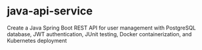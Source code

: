 # java-api-service
Create a Java Spring Boot REST API for user management with PostgreSQL database, JWT authentication, JUnit testing, Docker containerization, and Kubernetes deployment

